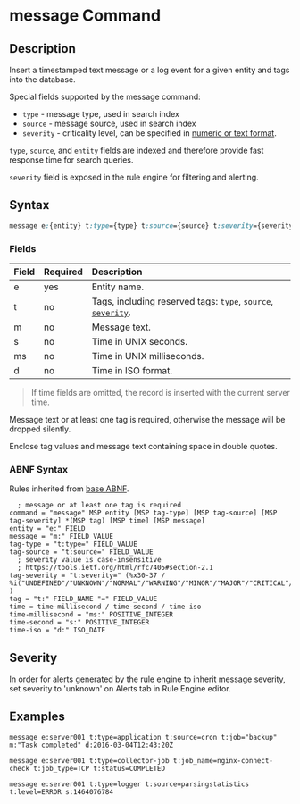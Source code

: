 # message Command

## Description

Insert a timestamped text message or a log event for a given entity and tags into the database.

Special fields supported by the message command:

* `type` - message type, used in search index
* `source` - message source, used in search index
* `severity` - criticality level, can be specified in [numeric or text format](#severity).

`type`, `source`, and `entity` fields are indexed and therefore provide fast response time for search queries.

`severity` field is exposed in the rule engine for filtering and alerting.

## Syntax

```css
message e:{entity} t:type={type} t:source={source} t:severity={severity} t:tag={tag-value} m:{message} s:{seconds}
```

### Fields

| **Field** | **Required** | **Description** |
|:---|:---|:---|
| e         | yes          | Entity name. |
| t         | no           | Tags, including reserved tags: `type`, `source`, [`severity`](/api/data/severity.md). |
| m         | no           | Message text. |
| s         | no           | Time in UNIX seconds. | 
| ms        | no           | Time in UNIX milliseconds. | 
| d         | no           | Time in ISO format. | 

> If time fields are omitted, the record is inserted with the current server time.

Message text or at least one tag is required, otherwise the message will be dropped silently.

Enclose tag values and message text containing space in double quotes.

### ABNF Syntax

Rules inherited from [base ABNF](base-abnf.md).

```properties
  ; message or at least one tag is required
command = "message" MSP entity [MSP tag-type] [MSP tag-source] [MSP tag-severity] *(MSP tag) [MSP time] [MSP message] 
entity = "e:" FIELD
message = "m:" FIELD_VALUE
tag-type = "t:type=" FIELD_VALUE
tag-source = "t:source=" FIELD_VALUE
  ; severity value is case-insensitive
  ; https://tools.ietf.org/html/rfc7405#section-2.1
tag-severity = "t:severity=" (%x30-37 / %i("UNDEFINED"/"UNKNOWN"/"NORMAL"/"WARNING"/"MINOR"/"MAJOR"/"CRITICAL"/"FATAL") )
tag = "t:" FIELD_NAME "=" FIELD_VALUE
time = time-millisecond / time-second / time-iso
time-millisecond = "ms:" POSITIVE_INTEGER
time-second = "s:" POSITIVE_INTEGER
time-iso = "d:" ISO_DATE
```

## Severity

In order for alerts generated by the rule engine to inherit message severity, set severity to 'unknown' on Alerts tab in Rule Engine editor.  

## Examples

```ls
message e:server001 t:type=application t:source=cron t:job="backup" m:"Task completed" d:2016-03-04T12:43:20Z
```

```ls
message e:server001 t:type=collector-job t:job_name=nginx-connect-check t:job_type=TCP t:status=COMPLETED
```

```ls
message e:server001 t:type=logger t:source=parsingstatistics t:level=ERROR s:1464076784
```
